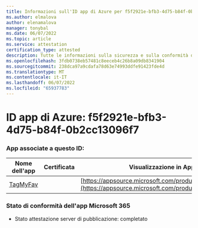 ```yaml
---
title: Informazioni sull'ID app di Azure per f5f2921e-bfb3-4d75-b84f-0b2cc13096f7
ms.author: elmalova
author: elenamalova
manager: tonybal
ms.date: 06/07/2022
ms.topic: article
ms.service: attestation
certification_type: attested
description: Tutte le informazioni sulla sicurezza e sulla conformità disponibili per f5f2921e-bfb3-4d75-b84f-0b2cc13096f7.
ms.openlocfilehash: 3fdb0738eb57481c8eeceb4c26b8a09db8341904
ms.sourcegitcommit: 238dca97a9cdafa78d63e74993ddfe91423fde4d
ms.translationtype: MT
ms.contentlocale: it-IT
ms.lasthandoff: 06/07/2022
ms.locfileid: "65937783"
---
```

# <a name="azure-app-id-f5f2921e-bfb3-4d75-b84f-0b2cc13096f7"></a>ID app di Azure: f5f2921e-bfb3-4d75-b84f-0b2cc13096f7


### <a name="apps-associated-with-this-id"></a>App associate a questo ID:
| **Nome dell'app** | **Certificata** | **Visualizzazione in AppSource** |
|--------------|---------------|-----------------------|
| [TagMyFav](../forward/WA200002713.md) |  | [https://appsource.microsoft.com/product/office/WA200002713](https://appsource.microsoft.com/product/office/WA200002713) |

### <a name="microsoft-365-app-compliance-status"></a>Stato di conformità dell'app Microsoft 365
- Stato attestazione server di pubblicazione: completato

